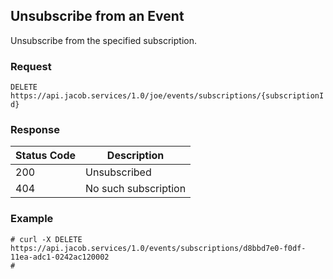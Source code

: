 ## Unsubscribe from an Event
Unsubscribe from the specified subscription.

### Request
`DELETE https://api.jacob.services/1.0/joe/events/subscriptions/{subscriptionId}`

### Response

| Status Code | Description |
| --- | --- |
| 200 | Unsubscribed |
| 404 | No such subscription |

### Example
```
# curl -X DELETE https://api.jacob.services/1.0/events/subscriptions/d8bbd7e0-f0df-11ea-adc1-0242ac120002
#
```
